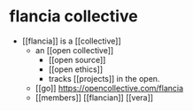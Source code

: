 # flancia collective

- [[flancia]] is a [[collective]]
  - an [[open collective]]
    - [[open source]]
    - [[open ethics]]
    - tracks [[projects]] in the open.
  - [[go]] https://opencollective.com/flancia
  - [[members]] [[flancian]] [[vera]] 

